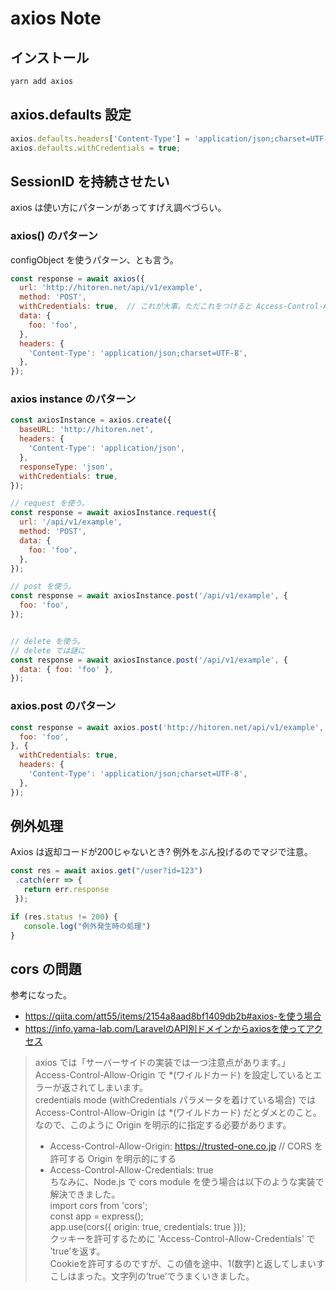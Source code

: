 axios Note
===

## インストール

```bash
yarn add axios
```

## axios.defaults 設定

```javascript
axios.defaults.headers['Content-Type'] = 'application/json;charset=UTF-8';
axios.defaults.withCredentials = true;
```

## SessionID を持続させたい

axios は使い方にパターンがあってすげえ調べづらい。

### axios() のパターン

configObject を使うパターン、とも言う。

```javascript
const response = await axios({
  url: 'http://hitoren.net/api/v1/example',
  method: 'POST',
  withCredentials: true,  // これが大事。ただこれをつけると Access-Control-Allow-Credentials ヘッダ絡みの cors エラーが起こることも。(true がかえらないとダメ)
  data: {
    foo: 'foo',
  },
  headers: {
    'Content-Type': 'application/json;charset=UTF-8',
  },
});
```

### axios instance のパターン

```javascript
const axiosInstance = axios.create({
  baseURL: 'http://hitoren.net',
  headers: {
    'Content-Type': 'application/json',
  },
  responseType: 'json',
  withCredentials: true,
});

// request を使う。
const response = await axiosInstance.request({
  url: '/api/v1/example',
  method: 'POST',
  data: {
    foo: 'foo',
  },
});

// post を使う。
const response = await axiosInstance.post('/api/v1/example', {
  foo: 'foo',
});


// delete を使う。
// delete では謎に
const response = await axiosInstance.post('/api/v1/example', {
  data: { foo: 'foo' },
});
```

### axios.post のパターン

```javascript
const response = await axios.post('http://hitoren.net/api/v1/example', {
  foo: 'foo',
}, {
  withCredentials: true,
  headers: {
    'Content-Type': 'application/json;charset=UTF-8',
  },
});
```

## 例外処理

Axios は返却コードが200じゃないとき? 例外をぶん投げるのでマジで注意。

```JavaScript
const res = await axios.get("/user?id=123")
 .catch(err => {
   return err.response
 });

if (res.status != 200) {
   console.log("例外発生時の処理")
}
```

## cors の問題

参考になった。

- https://qiita.com/att55/items/2154a8aad8bf1409db2b#axios-を使う場合
- https://info.yama-lab.com/LaravelのAPI別ドメインからaxiosを使ってアクセス

> axios では「サーバーサイドの実装では一つ注意点があります。」  
> Access-Control-Allow-Origin で \*(ワイルドカード) を設定しているとエラーが返されてしまいます。  
> credentials mode (withCredentials パラメータを着けている場合) では Access-Control-Allow-Origin は \*(ワイルドカード) だとダメとのこと。  
> なので、このように Origin を明示的に指定する必要があります。  
> - Access-Control-Allow-Origin: https://trusted-one.co.jp // CORS を許可する Origin を明示的にする  
> - Access-Control-Allow-Credentials: true  
> ちなみに、Node.js で cors module を使う場合は以下のような実装で解決できました。  
> import cors from 'cors';  
> const app = express();  
> app.use(cors({ origin: true, credentials: true }));  
> クッキーを許可するために ‘Access-Control-Allow-Credentials’ で ’true’を返す。  
> Cookieを許可するのですが、この値を途中、1(数字)と返してしまいすこしはまった。文字列の’true’でうまくいきました。
